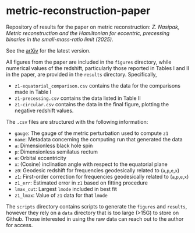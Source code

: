 # metric-reconstruction-paper
Repository of results for the paper on metric reconstruction: *Z. Nasipak, Metric reconstruction and the Hamiltonian for eccentric, precessing binaries in the small-mass-ratio limit (2025)*.

See the [arXiv](https://arxiv.org/abs/2507.07746) for the latest version.

All figures from the paper are included in the `figures` directory, while numerical values of the redshift, particularly those reported in Tables I and II in the paper, are provided in the `results` directory. Specifically,

* `z1-equatorial_comparison.csv` contains the data for the comparisons made in Table I
* `z1-precessing.csv` contains the data listed in Table II
* `z1-circular.csv` contains the data in the final figure, plotting the negative redshift values.

The `.csv` files are structured with the following information:

* `gauge`: The gauge of the metric perturbation used to compute `z1`
* `name`: Metadata concerning the computing run that generated the data
* `a`: Dimensionless black hole spin
* `p`: Dimensionless semilatus rectum
* `e`: Orbital eccentricity
* `x`: (Cosine) inclination angle with respect to the equatorial plane
* `z0`: Geodesic redshift for frequencies geodesically related to (`a`,`p`,`e`,`x`)
* `z1`: First-order correction for frequencies geodesically related to (`a`,`p`,`e`,`x`)
* `z1_err`: Estimated error in `z1` based on fitting procedure
* `lmax_cut`: Largest `lmode` included in best fit
* `z1_lmax`: Value of `z1` data for that `lmode`

The `scripts` directory contains scripts to generate the `figures` and `results`, however they rely on a `data` directory that is too large (>15G) to store on Github. Those interested in using the raw data can reach out to the author for access.
